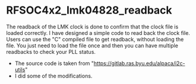 # RFSOC4x2_lmk04828_readback
The readback of the LMK clock is done to confirm that the clock file is loaded correctly. I have designed a simple code to read back the clock file. Users can use the "C" compiled file to get readback, without loading the file. You just need to load the file once and then you can have multiple readbacks to check your PLL status. 
- The source code is taken from "https://gitlab.ras.byu.edu/alpaca/i2c-utils"
- I did some of the modifications.
